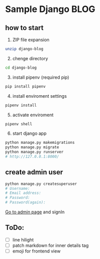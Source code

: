 # Sample Django BLOG
## how to start
1. ZIP file expansion
```sh
unzip django-blog
```
2. chenge directory
```sh
cd django-blog
```
3. install pipenv (required pip)
```sh
pip install pipenv
```
4. install enviroment settings
```sh
pipenv install
```
5. activate enviroment
```sh
pipenv shell
```
6. start django app
```sh
python manage.py makemigrations
python manage.py migrate 
python manage.py runserver
# http://127.0.0.1:8000/
```

## create admin user
```sh
python manage.py createsuperuser
# Username: 
# Email address: 
# Password: 
# Password(again): 
```
[Go to admin page](http://127.0.0.1:8000/) and signIn

## ToDo:
- [ ] line hilight
- [ ] patch markdown for inner details tag
- [ ] emoji for frontend view